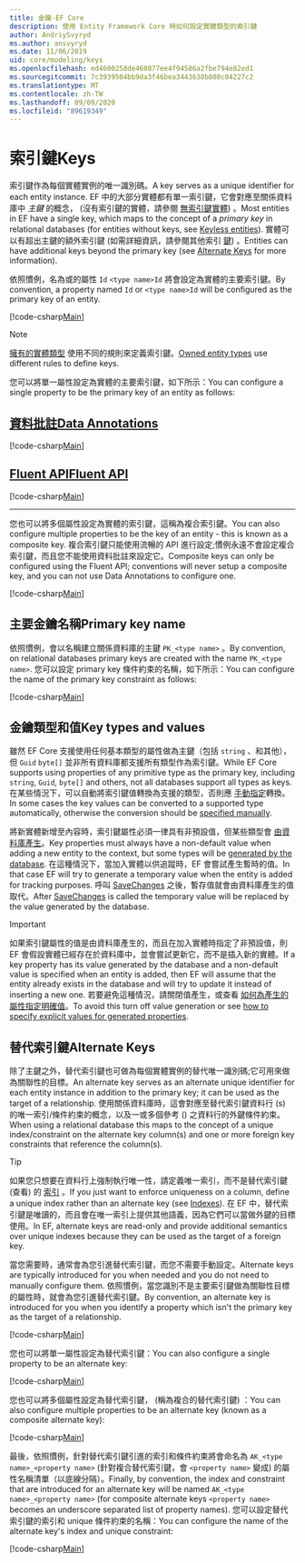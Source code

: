 ```yaml
---
title: 金鑰-EF Core
description: 使用 Entity Framework Core 時如何設定實體類型的索引鍵
author: AndriySvyryd
ms.author: ansvyryd
ms.date: 11/06/2019
uid: core/modeling/keys
ms.openlocfilehash: ed4600258de460877ee4f94586a2fbe794e82ed1
ms.sourcegitcommit: 7c3939504bb9da3f46bea3443638b808c04227c2
ms.translationtype: MT
ms.contentlocale: zh-TW
ms.lasthandoff: 09/09/2020
ms.locfileid: "89619349"
---
```

# <a name="keys"></a><span data-ttu-id="e5754-103">索引鍵</span><span class="sxs-lookup"><span data-stu-id="e5754-103">Keys</span></span>

<span data-ttu-id="e5754-104">索引鍵作為每個實體實例的唯一識別碼。</span><span class="sxs-lookup"><span data-stu-id="e5754-104">A key serves as a unique identifier for each entity instance.</span></span> <span data-ttu-id="e5754-105">EF 中的大部分實體都有單一索引鍵，它會對應至關係資料庫中 *主鍵* 的概念， (沒有索引鍵的實體，請參閱 [無索引鍵實體](xref:core/modeling/keyless-entity-types)) 。</span><span class="sxs-lookup"><span data-stu-id="e5754-105">Most entities in EF have a single key, which maps to the concept of a *primary key* in relational databases (for entities without keys, see [Keyless entities](xref:core/modeling/keyless-entity-types)).</span></span> <span data-ttu-id="e5754-106">實體可以有超出主鍵的額外索引鍵 (如需詳細資訊，請參閱其他索引 [鍵](#alternate-keys)) 。</span><span class="sxs-lookup"><span data-stu-id="e5754-106">Entities can have additional keys beyond the primary key (see [Alternate Keys](#alternate-keys) for more information).</span></span>

<span data-ttu-id="e5754-107">依照慣例，名為或的屬性 `Id` `<type name>Id` 將會設定為實體的主要索引鍵。</span><span class="sxs-lookup"><span data-stu-id="e5754-107">By convention, a property named `Id` or `<type name>Id` will be configured as the primary key of an entity.</span></span>

[!code-csharp[Main](../../../samples/core/Modeling/Conventions/KeyId.cs?name=KeyId&highlight=3,11)]

> [!NOTE]
> <span data-ttu-id="e5754-108">[擁有的實體類型](xref:core/modeling/owned-entities) 使用不同的規則來定義索引鍵。</span><span class="sxs-lookup"><span data-stu-id="e5754-108">[Owned entity types](xref:core/modeling/owned-entities) use different rules to define keys.</span></span>

<span data-ttu-id="e5754-109">您可以將單一屬性設定為實體的主要索引鍵，如下所示：</span><span class="sxs-lookup"><span data-stu-id="e5754-109">You can configure a single property to be the primary key of an entity as follows:</span></span>

## <a name="data-annotations"></a>[<span data-ttu-id="e5754-110">資料批註</span><span class="sxs-lookup"><span data-stu-id="e5754-110">Data Annotations</span></span>](#tab/data-annotations)

[!code-csharp[Main](../../../samples/core/Modeling/DataAnnotations/KeySingle.cs?name=KeySingle&highlight=3)]

## <a name="fluent-api"></a>[<span data-ttu-id="e5754-111">Fluent API</span><span class="sxs-lookup"><span data-stu-id="e5754-111">Fluent API</span></span>](#tab/fluent-api)

[!code-csharp[Main](../../../samples/core/Modeling/FluentAPI/KeySingle.cs?name=KeySingle&highlight=4)]

***

<span data-ttu-id="e5754-112">您也可以將多個屬性設定為實體的索引鍵，這稱為複合索引鍵。</span><span class="sxs-lookup"><span data-stu-id="e5754-112">You can also configure multiple properties to be the key of an entity - this is known as a composite key.</span></span> <span data-ttu-id="e5754-113">複合索引鍵只能使用流暢的 API 進行設定;慣例永遠不會設定複合索引鍵，而且您不能使用資料批註來設定它。</span><span class="sxs-lookup"><span data-stu-id="e5754-113">Composite keys can only be configured using the Fluent API; conventions will never setup a composite key, and you can not use Data Annotations to configure one.</span></span>

[!code-csharp[Main](../../../samples/core/Modeling/FluentAPI/KeyComposite.cs?name=KeyComposite&highlight=4)]

## <a name="primary-key-name"></a><span data-ttu-id="e5754-114">主要金鑰名稱</span><span class="sxs-lookup"><span data-stu-id="e5754-114">Primary key name</span></span>

<span data-ttu-id="e5754-115">依照慣例，會以名稱建立關係資料庫的主鍵 `PK_<type name>` 。</span><span class="sxs-lookup"><span data-stu-id="e5754-115">By convention, on relational databases primary keys are created with the name `PK_<type name>`.</span></span> <span data-ttu-id="e5754-116">您可以設定 primary key 條件約束的名稱，如下所示：</span><span class="sxs-lookup"><span data-stu-id="e5754-116">You can configure the name of the primary key constraint as follows:</span></span>

[!code-csharp[Main](../../../samples/core/Modeling/FluentAPI/KeyName.cs?name=KeyName&highlight=5)]

## <a name="key-types-and-values"></a><span data-ttu-id="e5754-117">金鑰類型和值</span><span class="sxs-lookup"><span data-stu-id="e5754-117">Key types and values</span></span>

<span data-ttu-id="e5754-118">雖然 EF Core 支援使用任何基本類型的屬性做為主鍵（包括 `string` 、和其他），但 `Guid` `byte[]` 並非所有資料庫都支援所有類型作為索引鍵。</span><span class="sxs-lookup"><span data-stu-id="e5754-118">While EF Core supports using properties of any primitive type as the primary key, including `string`, `Guid`, `byte[]` and others, not all databases support all types as keys.</span></span> <span data-ttu-id="e5754-119">在某些情況下，可以自動將索引鍵值轉換為支援的類型，否則應 [手動指定](xref:core/modeling/value-conversions)轉換。</span><span class="sxs-lookup"><span data-stu-id="e5754-119">In some cases the key values can be converted to a supported type automatically, otherwise the conversion should be [specified manually](xref:core/modeling/value-conversions).</span></span>

<span data-ttu-id="e5754-120">將新實體新增至內容時，索引鍵屬性必須一律具有非預設值，但某些類型會 [由資料庫產生](xref:core/modeling/generated-properties)。</span><span class="sxs-lookup"><span data-stu-id="e5754-120">Key properties must always have a non-default value when adding a new entity to the context, but some types will be [generated by the database](xref:core/modeling/generated-properties).</span></span> <span data-ttu-id="e5754-121">在這種情況下，當加入實體以供追蹤時，EF 會嘗試產生暫時的值。</span><span class="sxs-lookup"><span data-stu-id="e5754-121">In that case EF will try to generate a temporary value when the entity is added for tracking purposes.</span></span> <span data-ttu-id="e5754-122">呼叫 [SaveChanges](/dotnet/api/Microsoft.EntityFrameworkCore.DbContext.SaveChanges) 之後，暫存值就會由資料庫產生的值取代。</span><span class="sxs-lookup"><span data-stu-id="e5754-122">After [SaveChanges](/dotnet/api/Microsoft.EntityFrameworkCore.DbContext.SaveChanges) is called the temporary value will be replaced by the value generated by the database.</span></span>

> [!Important]
> <span data-ttu-id="e5754-123">如果索引鍵屬性的值是由資料庫產生的，而且在加入實體時指定了非預設值，則 EF 會假設實體已經存在於資料庫中，並會嘗試更新它，而不是插入新的實體。</span><span class="sxs-lookup"><span data-stu-id="e5754-123">If a key property has its value generated by the database and a non-default value is specified when an entity is added, then EF will assume that the entity already exists in the database and will try to update it instead of inserting a new one.</span></span> <span data-ttu-id="e5754-124">若要避免這種情況，請關閉值產生，或查看 [如何為產生的屬性指定明確值](xref:core/saving/explicit-values-generated-properties)。</span><span class="sxs-lookup"><span data-stu-id="e5754-124">To avoid this turn off value generation or see [how to specify explicit values for generated properties](xref:core/saving/explicit-values-generated-properties).</span></span>

## <a name="alternate-keys"></a><span data-ttu-id="e5754-125">替代索引鍵</span><span class="sxs-lookup"><span data-stu-id="e5754-125">Alternate Keys</span></span>

<span data-ttu-id="e5754-126">除了主鍵之外，替代索引鍵也可做為每個實體實例的替代唯一識別碼;它可用來做為關聯性的目標。</span><span class="sxs-lookup"><span data-stu-id="e5754-126">An alternate key serves as an alternate unique identifier for each entity instance in addition to the primary key; it can be used as the target of a relationship.</span></span> <span data-ttu-id="e5754-127">使用關係資料庫時，這會對應至替代索引鍵資料行 (s) 的唯一索引/條件約束的概念，以及一或多個參考 () 之資料行的外鍵條件約束。</span><span class="sxs-lookup"><span data-stu-id="e5754-127">When using a relational database this maps to the concept of a unique index/constraint on the alternate key column(s) and one or more foreign key constraints that reference the column(s).</span></span>

> [!TIP]
> <span data-ttu-id="e5754-128">如果您只想要在資料行上強制執行唯一性，請定義唯一索引，而不是替代索引鍵 (查看) 的 [索引](xref:core/modeling/indexes) 。</span><span class="sxs-lookup"><span data-stu-id="e5754-128">If you just want to enforce uniqueness on a column, define a unique index rather than an alternate key (see [Indexes](xref:core/modeling/indexes)).</span></span> <span data-ttu-id="e5754-129">在 EF 中，替代索引鍵是唯讀的，而且會在唯一索引上提供其他語義，因為它們可以當做外鍵的目標使用。</span><span class="sxs-lookup"><span data-stu-id="e5754-129">In EF, alternate keys are read-only and provide additional semantics over unique indexes because they can be used as the target of a foreign key.</span></span>

<span data-ttu-id="e5754-130">當您需要時，通常會為您引進替代索引鍵，而您不需要手動設定。</span><span class="sxs-lookup"><span data-stu-id="e5754-130">Alternate keys are typically introduced for you when needed and you do not need to manually configure them.</span></span> <span data-ttu-id="e5754-131">依照慣例，當您識別不是主要索引鍵做為關聯性目標的屬性時，就會為您引進替代索引鍵。</span><span class="sxs-lookup"><span data-stu-id="e5754-131">By convention, an alternate key is introduced for you when you identify a property which isn't the primary key as the target of a relationship.</span></span>

[!code-csharp[Main](../../../samples/core/Modeling/Conventions/AlternateKey.cs?name=AlternateKey&highlight=12)]

<span data-ttu-id="e5754-132">您也可以將單一屬性設定為替代索引鍵：</span><span class="sxs-lookup"><span data-stu-id="e5754-132">You can also configure a single property to be an alternate key:</span></span>

[!code-csharp[Main](../../../samples/core/Modeling/FluentAPI/AlternateKeySingle.cs?name=AlternateKeySingle&highlight=4)]

<span data-ttu-id="e5754-133">您也可以將多個屬性設定為替代索引鍵， (稱為複合的替代索引鍵) ：</span><span class="sxs-lookup"><span data-stu-id="e5754-133">You can also configure multiple properties to be an alternate key (known as a composite alternate key):</span></span>

[!code-csharp[Main](../../../samples/core/Modeling/FluentAPI/AlternateKeyComposite.cs?name=AlternateKeyComposite&highlight=4)]

<span data-ttu-id="e5754-134">最後，依照慣例，針對替代索引鍵引進的索引和條件約束將會命名為 `AK_<type name>_<property name>` (針對複合替代索引鍵，會 `<property name>` 變成) 的屬性名稱清單（以底線分隔）。</span><span class="sxs-lookup"><span data-stu-id="e5754-134">Finally, by convention, the index and constraint that are introduced for an alternate key will be named `AK_<type name>_<property name>` (for composite alternate keys `<property name>` becomes an underscore separated list of property names).</span></span> <span data-ttu-id="e5754-135">您可以設定替代索引鍵的索引和 unique 條件約束的名稱：</span><span class="sxs-lookup"><span data-stu-id="e5754-135">You can configure the name of the alternate key's index and unique constraint:</span></span>

[!code-csharp[Main](../../../samples/core/Modeling/FluentAPI/AlternateKeyName.cs?name=AlternateKeyName&highlight=5)]
